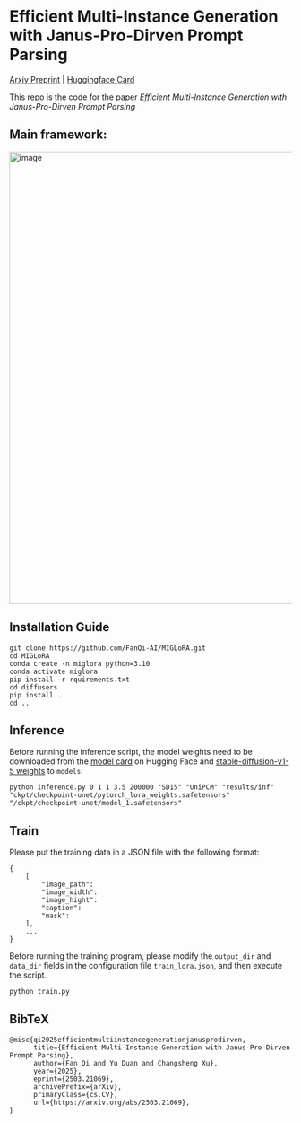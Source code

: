 # Efficient Multi-Instance Generation with Janus-Pro-Dirven Prompt Parsing
[Arxiv Preprint](https://arxiv.org/abs/2503.21069) | [Huggingface Card](https://huggingface.co/Jonas179/MIGLoRA)

This repo is the code for the paper *Efficient Multi-Instance Generation with Janus-Pro-Dirven Prompt Parsing*

## Main framework:
<img width="1705" height="806" alt="image" src="https://github.com/user-attachments/assets/13a6154e-7ed4-403f-afb9-305b54fec85b" />

## Installation Guide
```
git clone https://github.com/FanQi-AI/MIGLoRA.git
cd MIGLoRA
conda create -n miglora python=3.10
conda activate miglora
pip install -r rquirements.txt
cd diffusers
pip install .
cd ..
```
## Inference
Before running the inference script, the model weights need to be downloaded from the [model card](https://huggingface.co/Jonas179/MIGLoRA) on Hugging Face and [stable-diffusion-v1-5 weights](https://huggingface.co/krnl/realisticVisionV51_v51VAE%20models/realisticVisionV51_v51VAE)  to `models`:

```
python inference.py 0 1 1 3.5 200000 "SD15" "UniPCM" "results/inf" "ckpt/checkpoint-unet/pytorch_lora_weights.safetensors" "/ckpt/checkpoint-unet/model_1.safetensors"
```


## Train
Please put the training data in a JSON file with the following format:
```
{
	[
		"image_path":
		"image_width":
		"image_hight":
		"caption":
		"mask":
	],
	...
}
```

Before running the training program, please modify the `output_dir` and `data_dir` fields in the configuration file `train_lora.json`, and then execute the script.
```
python train.py
```

## BibTeX
```
@misc{qi2025efficientmultiinstancegenerationjanusprodirven,
      title={Efficient Multi-Instance Generation with Janus-Pro-Dirven Prompt Parsing}, 
      author={Fan Qi and Yu Duan and Changsheng Xu},
      year={2025},
      eprint={2503.21069},
      archivePrefix={arXiv},
      primaryClass={cs.CV},
      url={https://arxiv.org/abs/2503.21069}, 
}
```

